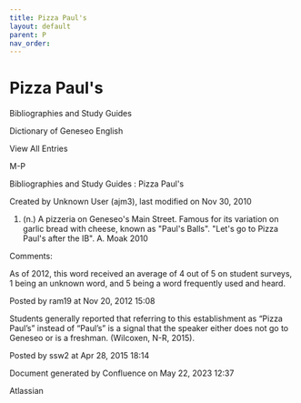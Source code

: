 ```yaml
---
title: Pizza Paul's
layout: default
parent: P
nav_order:
---
```


# Pizza Paul's

Bibliographies and Study Guides

Dictionary of Geneseo English

View All Entries

M-P

Bibliographies and Study Guides : Pizza Paul's

Created by  Unknown User (ajm3), last modified on Nov 30, 2010

1. (n.) A pizzeria on Geneseo's Main Street. Famous for its variation on garlic bread with cheese, known as &quot;Paul's Balls&quot;. &quot;Let's go to Pizza Paul's after the IB&quot;. A. Moak 2010

Comments:

As of 2012, this word received an average of 4 out of 5 on student surveys, 1 being an unknown word, and 5 being a word frequently used and heard.

Posted by ram19 at Nov 20, 2012 15:08

Students generally reported that referring to this establishment as “Pizza Paul’s” instead of “Paul’s” is a signal that the speaker either does not go to Geneseo or is a freshman. (Wilcoxen, N-R, 2015).

Posted by ssw2 at Apr 28, 2015 18:14

Document generated by Confluence on May 22, 2023 12:37

Atlassian
